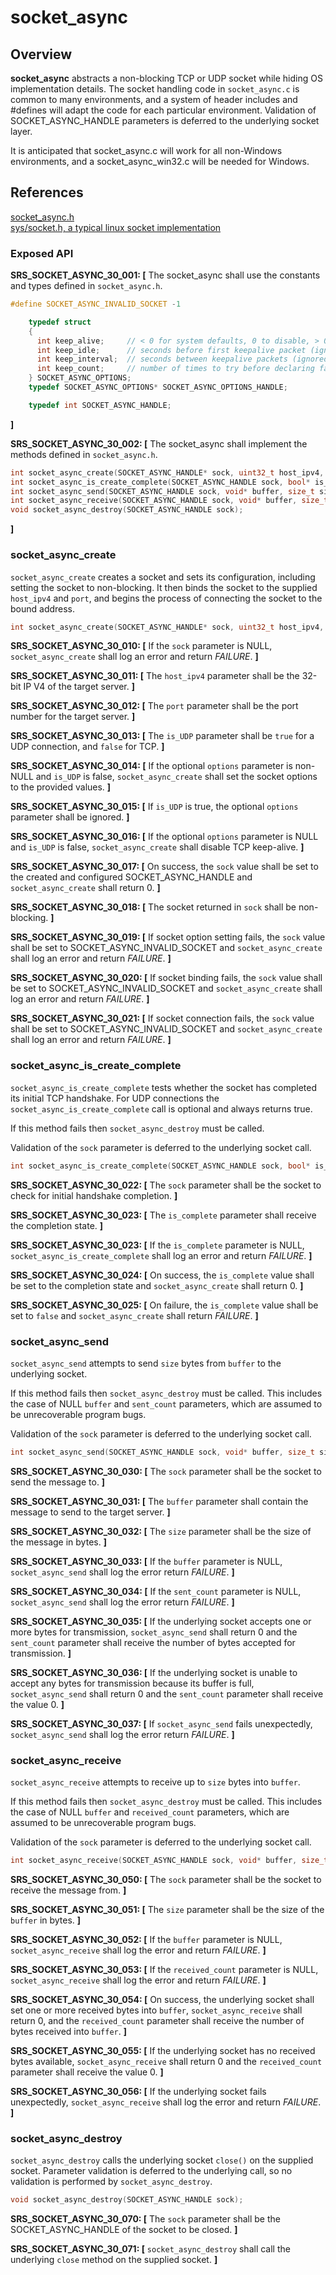 socket_async
=================

## Overview

**socket_async** abstracts a non-blocking TCP or UDP socket while hiding OS implementation details. The socket handling code in `socket_async.c` is common to many environments, and
a system of header includes and #defines will adapt the code for each particular environment. Validation of SOCKET_ASYNC_HANDLE parameters is deferred to the underlying socket layer.

It is anticipated that socket_async.c will work for all non-Windows environments, and a socket_async_win32.c will be needed for Windows.
## References

[socket_async.h](https://github.com/Azure/azure-c-shared-utility/blob/master/inc/azure_c_shared_utility/socket_async.h)  
[sys/socket.h, a typical linux socket implementation](http://pubs.opengroup.org/onlinepubs/7908799/xns/syssocket.h.html)

###   Exposed API

**SRS_SOCKET_ASYNC_30_001: [** The socket_async shall use the constants and types defined in `socket_async.h`.
```c
#define SOCKET_ASYNC_INVALID_SOCKET -1

    typedef struct
    {
      int keep_alive;     // < 0 for system defaults, 0 to disable, > 0 to use supplied idle, interval, and count
      int keep_idle;      // seconds before first keepalive packet (ignored if keep_alive <= 0)
      int keep_interval;  // seconds between keepalive packets (ignored if keep_alive <= 0)
      int keep_count;     // number of times to try before declaring failure (ignored if keep_alive <= 0)
    } SOCKET_ASYNC_OPTIONS;
    typedef SOCKET_ASYNC_OPTIONS* SOCKET_ASYNC_OPTIONS_HANDLE;

    typedef int SOCKET_ASYNC_HANDLE;
```
 **]**

**SRS_SOCKET_ASYNC_30_002: [** The socket_async shall implement the methods defined in `socket_async.h`.
```c
int socket_async_create(SOCKET_ASYNC_HANDLE* sock, uint32_t host_ipv4, uint16_t port, bool is_UDP, SOCKET_ASYNC_OPTIONS_HANDLE options);
int socket_async_is_create_complete(SOCKET_ASYNC_HANDLE sock, bool* is_complete);
int socket_async_send(SOCKET_ASYNC_HANDLE sock, void* buffer, size_t size, size_t* sent_count);
int socket_async_receive(SOCKET_ASYNC_HANDLE sock, void* buffer, size_t size, size_t* received_count);
void socket_async_destroy(SOCKET_ASYNC_HANDLE sock);
```
 **]**


###   socket_async_create
`socket_async_create` creates a socket and sets its configuration, including setting the socket to non-blocking. It then binds the socket to the supplied `host_ipv4` and `port`, and begins the process of connecting the socket to the bound address.
```c
int socket_async_create(SOCKET_ASYNC_HANDLE* sock, uint32_t host_ipv4, uint16_t port, bool is_UDP, SOCKET_ASYNC_OPTIONS_HANDLE options);
```

**SRS_SOCKET_ASYNC_30_010: [** If the `sock` parameter is NULL, `socket_async_create` shall log an error and return _FAILURE_. **]**

**SRS_SOCKET_ASYNC_30_011: [** The `host_ipv4` parameter shall be the 32-bit IP V4 of the target server. **]**

**SRS_SOCKET_ASYNC_30_012: [** The `port` parameter shall be the port number for the target server. **]**

**SRS_SOCKET_ASYNC_30_013: [** The `is_UDP` parameter shall be `true` for a UDP connection, and `false` for TCP. **]**

**SRS_SOCKET_ASYNC_30_014: [** If the optional `options` parameter is non-NULL and `is_UDP` is false, `socket_async_create` shall set the socket options to the provided values. **]**

**SRS_SOCKET_ASYNC_30_015: [** If `is_UDP` is true, the optional `options` parameter shall be ignored. **]**

**SRS_SOCKET_ASYNC_30_016: [** If the optional `options` parameter is NULL and `is_UDP` is false, `socket_async_create` shall disable TCP keep-alive. **]**

**SRS_SOCKET_ASYNC_30_017: [** On success, the `sock` value shall be set to the created and configured SOCKET_ASYNC_HANDLE and `socket_async_create` shall return 0. **]**

**SRS_SOCKET_ASYNC_30_018: [** The socket returned in `sock` shall be non-blocking. **]**

**SRS_SOCKET_ASYNC_30_019: [** If socket option setting fails, the `sock` value shall be set to SOCKET_ASYNC_INVALID_SOCKET and `socket_async_create` shall log an error and return _FAILURE_. **]**

**SRS_SOCKET_ASYNC_30_020: [** If socket binding fails, the `sock` value shall be set to SOCKET_ASYNC_INVALID_SOCKET and `socket_async_create` shall log an error and return _FAILURE_. **]**

**SRS_SOCKET_ASYNC_30_021: [** If socket connection fails, the `sock` value shall be set to SOCKET_ASYNC_INVALID_SOCKET and `socket_async_create` shall log an error and return _FAILURE_. **]**


###   socket_async_is_create_complete
`socket_async_is_create_complete` tests whether the socket has completed its initial TCP handshake. For UDP connections the `socket_async_is_create_complete` call is optional and always returns true.

If this method fails then `socket_async_destroy` must be called.

Validation of the `sock` parameter is deferred to the underlying socket call.

```c
int socket_async_is_create_complete(SOCKET_ASYNC_HANDLE sock, bool* is_complete);
```

**SRS_SOCKET_ASYNC_30_022: [** The `sock` parameter shall be the socket to check for initial handshake completion. **]**

**SRS_SOCKET_ASYNC_30_023: [** The `is_complete` parameter shall receive the completion state. **]**

**SRS_SOCKET_ASYNC_30_023: [** If the `is_complete` parameter is NULL, `socket_async_is_create_complete` shall log an error and return _FAILURE_. **]**

**SRS_SOCKET_ASYNC_30_024: [** On success, the `is_complete` value shall be set to the completion state and `socket_async_create` shall return 0. **]**

**SRS_SOCKET_ASYNC_30_025: [** On failure, the `is_complete` value shall be set to `false` and `socket_async_create` shall return _FAILURE_. **]**


###   socket_async_send
`socket_async_send` attempts to send `size` bytes from `buffer` to the underlying socket.

If this method fails then `socket_async_destroy` must be called. This includes the case of NULL `buffer` and `sent_count` parameters, which are assumed to be unrecoverable program bugs.

Validation of the `sock` parameter is deferred to the underlying socket call.

```c
int socket_async_send(SOCKET_ASYNC_HANDLE sock, void* buffer, size_t size, size_t* sent_count);
```

**SRS_SOCKET_ASYNC_30_030: [** The `sock` parameter shall be the socket to send the message to. **]**

**SRS_SOCKET_ASYNC_30_031: [** The `buffer` parameter shall contain the message to send to the target server. **]**

**SRS_SOCKET_ASYNC_30_032: [** The `size` parameter shall be the size of the message in bytes. **]**

**SRS_SOCKET_ASYNC_30_033: [** If the `buffer` parameter is NULL, `socket_async_send` shall log the error return _FAILURE_. **]**

**SRS_SOCKET_ASYNC_30_034: [** If the `sent_count` parameter is NULL, `socket_async_send` shall log the error return _FAILURE_. **]**

**SRS_SOCKET_ASYNC_30_035: [** If the underlying socket accepts one or more bytes for transmission, `socket_async_send` shall return 0 and the `sent_count` parameter shall receive the number of bytes accepted for transmission. **]**

**SRS_SOCKET_ASYNC_30_036: [** If the underlying socket is unable to accept any bytes for transmission because its buffer is full, `socket_async_send` shall return 0 and the `sent_count` parameter shall receive the value 0. **]**

**SRS_SOCKET_ASYNC_30_037: [** If `socket_async_send` fails unexpectedly, `socket_async_send` shall log the error return _FAILURE_. **]**

###   socket_async_receive
`socket_async_receive` attempts to receive up to `size` bytes into `buffer`.

If this method fails then `socket_async_destroy` must be called. This includes the case of NULL `buffer` and `received_count` parameters, which are assumed to be unrecoverable program bugs.

Validation of the `sock` parameter is deferred to the underlying socket call.

```c
int socket_async_receive(SOCKET_ASYNC_HANDLE sock, void* buffer, size_t size, size_t* received_count);
```

**SRS_SOCKET_ASYNC_30_050: [** The `sock` parameter shall be the socket to receive the message from. **]**

**SRS_SOCKET_ASYNC_30_051: [** The `size` parameter shall be the size of the `buffer` in bytes. **]**

**SRS_SOCKET_ASYNC_30_052: [** If the `buffer` parameter is NULL, `socket_async_receive` shall log the error and return _FAILURE_. **]**

**SRS_SOCKET_ASYNC_30_053: [** If the `received_count` parameter is NULL, `socket_async_receive` shall log the error and return _FAILURE_. **]**

**SRS_SOCKET_ASYNC_30_054: [** On success, the underlying socket shall set one or more received bytes into  `buffer`, `socket_async_receive` shall return 0, and the `received_count` parameter shall receive the number of bytes received into `buffer`. **]**

**SRS_SOCKET_ASYNC_30_055: [** If the underlying socket has no received bytes available, `socket_async_receive` shall return 0 and the `received_count` parameter shall receive the value 0. **]**

**SRS_SOCKET_ASYNC_30_056: [** If the underlying socket fails unexpectedly, `socket_async_receive` shall log the error and return _FAILURE_. **]**


 ###   socket_async_destroy
 `socket_async_destroy` calls the underlying socket `close()` on the supplied socket. Parameter validation is deferred to the underlying call, so no validation is performed by `socket_async_destroy`.

 ```c
 void socket_async_destroy(SOCKET_ASYNC_HANDLE sock);
 ```

**SRS_SOCKET_ASYNC_30_070: [** The `sock` parameter shall be the SOCKET_ASYNC_HANDLE of the socket to be closed. **]**  

**SRS_SOCKET_ASYNC_30_071: [** `socket_async_destroy` shall call the underlying `close` method on the supplied socket. **]**  
